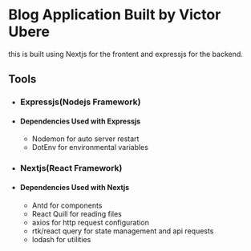 # Blog Application Built by Victor Ubere

this is built using Nextjs for the frontent and expressjs for the backend.

## Tools

- ### Expressjs(Nodejs Framework)

- #### Dependencies Used with Expressjs

  - Nodemon for auto server restart
  - DotEnv for environmental variables

- ### Nextjs(React Framework)

- #### Dependencies Used with Nextjs

  - Antd for components
  - React Quill for reading files
  - axios for http request configuration
  - rtk/react query for state management and api requests
  - lodash for utilities
